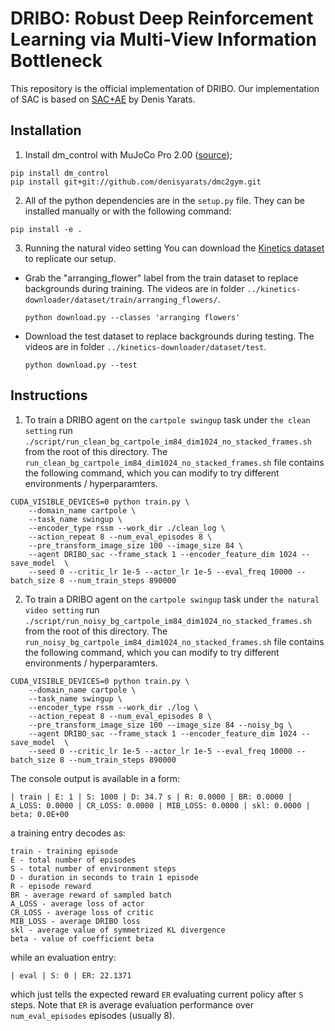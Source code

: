 # DRIBO: Robust Deep Reinforcement Learning via Multi-View Information Bottleneck

This repository is the official implementation of DRIBO. Our implementation of SAC is based on [SAC+AE](https://github.com/denisyarats/pytorch_sac_ae) by Denis Yarats.

## Installation
1. Install dm_control with MuJoCo Pro 2.00
   ([source](http://www.mujoco.org/));
```
pip install dm_control
pip install git+git://github.com/denisyarats/dmc2gym.git
```

2. All of the python dependencies are in the `setup.py` file. They can be installed manually or with the following command:
```
pip install -e .
```

3. Running the natural video setting
You can download the [Kinetics
dataset](https://github.com/Showmax/kinetics-downloader) to replicate our setup.
* Grab the "arranging_flower" label from the train dataset to replace backgrounds during training. The videos are in folder `../kinetics-downloader/dataset/train/arranging_flowers/`.
    ```
    python download.py --classes 'arranging flowers'
    ```
* Download the test dataset to replace backgrounds during testing. The videos are in folder `../kinetics-downloader/dataset/test`.
    ```
    python download.py --test
    ```

## Instructions
1. To train a DRIBO agent on the `cartpole swingup` task under `the clean setting` run `./script/run_clean_bg_cartpole_im84_dim1024_no_stacked_frames.sh` from the root of this directory. The `run_clean_bg_cartpole_im84_dim1024_no_stacked_frames.sh` file contains the following command, which you can modify to try different environments / hyperparamters.

```
CUDA_VISIBLE_DEVICES=0 python train.py \
    --domain_name cartpole \
    --task_name swingup \
    --encoder_type rssm --work_dir ./clean_log \
    --action_repeat 8 --num_eval_episodes 8 \
    --pre_transform_image_size 100 --image_size 84 \
    --agent DRIBO_sac --frame_stack 1 --encoder_feature_dim 1024 --save_model  \
    --seed 0 --critic_lr 1e-5 --actor_lr 1e-5 --eval_freq 10000 --batch_size 8 --num_train_steps 890000
```

2. To train a DRIBO agent on the `cartpole swingup` task under `the natural video setting` run `./script/run_noisy_bg_cartpole_im84_dim1024_no_stacked_frames.sh` from the root of this directory. The `run_noisy_bg_cartpole_im84_dim1024_no_stacked_frames.sh` file contains the following command, which you can modify to try different environments / hyperparamters.

```
CUDA_VISIBLE_DEVICES=0 python train.py \
    --domain_name cartpole \
    --task_name swingup \
    --encoder_type rssm --work_dir ./log \
    --action_repeat 8 --num_eval_episodes 8 \
    --pre_transform_image_size 100 --image_size 84 --noisy_bg \
    --agent DRIBO_sac --frame_stack 1 --encoder_feature_dim 1024 --save_model  \
    --seed 0 --critic_lr 1e-5 --actor_lr 1e-5 --eval_freq 10000 --batch_size 8 --num_train_steps 890000
```

The console output is available in a form:
```
| train | E: 1 | S: 1000 | D: 34.7 s | R: 0.0000 | BR: 0.0000 | A_LOSS: 0.0000 | CR_LOSS: 0.0000 | MIB_LOSS: 0.0000 | skl: 0.0000 | beta: 0.0E+00
```
a training entry decodes as:
```
train - training episode
E - total number of episodes
S - total number of environment steps
D - duration in seconds to train 1 episode
R - episode reward
BR - average reward of sampled batch
A_LOSS - average loss of actor
CR_LOSS - average loss of critic
MIB_LOSS - average DRIBO loss
skl - average value of symmetrized KL divergence
beta - value of coefficient beta
```
while an evaluation entry:
```
| eval | S: 0 | ER: 22.1371
```
which just tells the expected reward `ER` evaluating current policy after `S` steps. Note that `ER` is average evaluation performance over `num_eval_episodes` episodes (usually 8).
